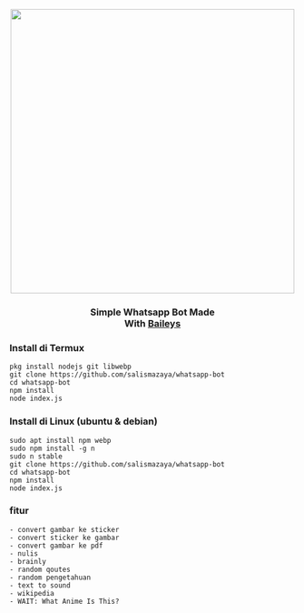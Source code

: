 <p align="center">
  <img src="https://i.ibb.co/RSyffwT/IMG-20210202-071517-319.jpg" width=500/>
</p>

<div align="center"><h3>Simple Whatsapp Bot Made <br>With <a href="https://github.com/adiwajshing/Baileys">Baileys</a></h3></div> 

### Install di Termux
````
pkg install nodejs git libwebp
git clone https://github.com/salismazaya/whatsapp-bot
cd whatsapp-bot
npm install
node index.js
````

### Install di Linux (ubuntu & debian)
```
sudo apt install npm webp
sudo npm install -g n
sudo n stable
git clone https://github.com/salismazaya/whatsapp-bot
cd whatsapp-bot
npm install
node index.js
```

### fitur
```
- convert gambar ke sticker
- convert sticker ke gambar
- convert gambar ke pdf
- nulis
- brainly
- random qoutes
- random pengetahuan
- text to sound
- wikipedia
- WAIT: What Anime Is This?
```